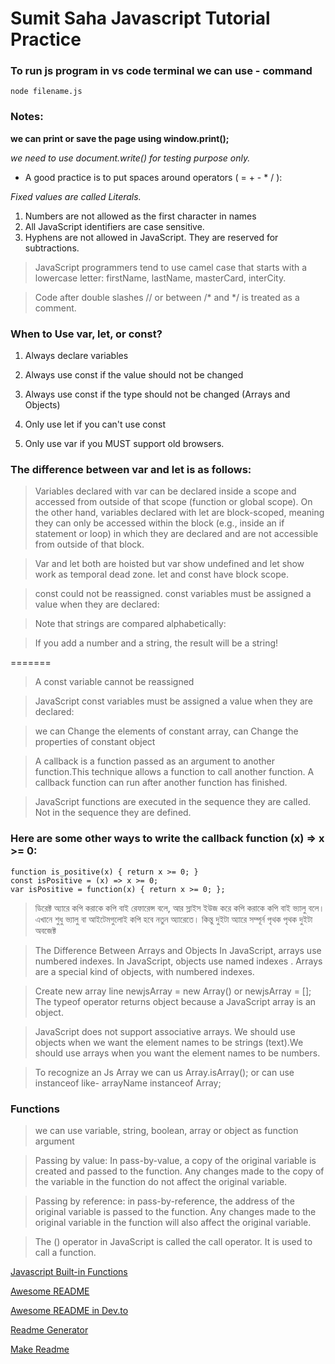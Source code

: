 # Sumit Saha Javascript Tutorial Practice
### To run js program in vs code terminal we can use - command
```
node filename.js
```

### Notes: 
__we can print or save the page using window.print();__

*we need to use document.write() for testing purpose only.*

* A good practice is to put spaces around operators ( = + - * / ):

_Fixed values are called Literals._

1.  Numbers are not allowed as the first character in names
2.  All JavaScript identifiers are case sensitive.
3.  Hyphens are not allowed in JavaScript. They are reserved for subtractions.

> JavaScript programmers tend to use camel case that starts with a lowercase letter: firstName, lastName, masterCard, interCity.

> Code after double slashes // or between /* and */ is treated as a comment.

### When to Use var, let, or const?
1. Always declare variables

2. Always use const if the value should not be changed

3. Always use const if the type should not be changed (Arrays and Objects)

4. Only use let if you can't use const

5. Only use var if you MUST support old browsers.

### The difference between var and let is as follows:

> Variables declared with var can be declared inside a scope and accessed from outside of that scope (function or global scope).
On the other hand, variables declared with let are block-scoped, meaning they can only be accessed within the block (e.g., inside an if statement or loop) in which they are declared and are not accessible from outside of that block.

>Var and let both are hoisted but var show undefined and let show work as temporal dead zone.
> let and const have block scope.

> const could not be reassigned. const variables must be assigned a value when they are declared:

> Note that strings are compared alphabetically:

> If you add a number and a string, the result will be a string!


=======
> A const variable cannot be reassigned

> JavaScript const variables must be assigned a value when they are declared:

> we can Change the elements of constant array,  can Change the properties of constant object

> A callback is a function passed as an argument to another function.This technique allows a function to call another function. A callback function can run after another function has finished.

> JavaScript functions are executed in the sequence they are called. Not in the sequence they are defined.

### Here are some other ways to write the callback function (x) => x >= 0:
```
function is_positive(x) { return x >= 0; }
const isPositive = (x) => x >= 0;
var isPositive = function(x) { return x >= 0; };
```
> ডিরেক্ট অ্যারে কপি করাকে কপি বাই রেফারেন্স বলে, আর স্লাইস ইউজ করে কপি করাকে কপি বাই ভ্যালু বলে। এখানে শুধু ভ্যালু বা আইটেমগুলোই কপি হবে নতুন অ্যারেতে। কিন্তু দুইটা অ্যারে সম্পূর্ন পৃথক পৃথক দুইটা অবজেক্ট

> The Difference Between Arrays and Objects
In JavaScript, arrays use numbered indexes. In JavaScript, objects use named indexes . Arrays are a special kind of objects, with numbered indexes.

> Create new array line newjsArray = new Array() or newjsArray = [];
> The typeof operator returns object because a JavaScript array is an object.

> JavaScript does not support associative arrays. We should use objects when we want the element names to be strings (text).We should use arrays when you want the element names to be numbers.

> To recognize an Js Array we can us Array.isArray(); or can use instanceof like- arrayName instanceof Array;

### Functions
> we can use variable, string, boolean, array or object as function argument

> Passing by value: In pass-by-value, a copy of the original variable is created and passed to the function. Any changes made to the copy of the variable in the function do not affect the original variable.

> Passing by reference: in pass-by-reference, the address of the original variable is passed to the function. Any changes made to the original variable in the function will also affect the original variable.

> The () operator in JavaScript is called the call operator. It is used to call a function.








[Javascript Built-in Functions](https://www.tutorialspoint.com/javascript/javascript_builtin_functions.htm)

[Awesome README](https://github.com/matiassingers/awesome-readme)

[Awesome README in Dev.to](https://dev.to/documatic/awesome-readme-examples-for-writing-better-readmes-3eh3)

[Readme Generator](https://rahuldkjain.github.io/gh-profile-readme-generator/)

[Make Readme](https://www.makeareadme.com/)







    
